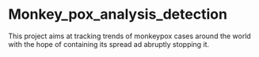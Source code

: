 # Monkey_pox_analysis_detection
This project aims at tracking trends of monkeypox cases  around the world with the hope of containing its spread ad abruptly stopping  it.
